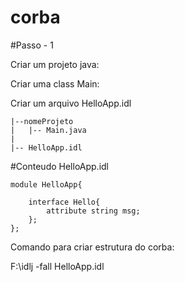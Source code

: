 # corba

#Passo - 1

Criar um projeto java:

Criar uma class Main:

Criar um arquivo HelloApp.idl

```
|--nomeProjeto
|	|-- Main.java
|
|-- HelloApp.idl
```

#Conteudo HelloApp.idl

```
module HelloApp{

	interface Hello{
		attribute string msg;
	};
};
```


Comando para criar estrutura do corba:   
   
   
   
   
   
F:\idlj -fall HelloApp.idl
